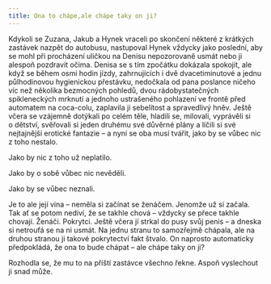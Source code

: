 ```yaml
---
title: Ona to chápe,ale chápe taky on ji?
---
```


Kdykoli se Zuzana, Jakub a Hynek vraceli po skončení některé z krátkých zastávek nazpět do autobusu, nastupoval Hynek vždycky jako poslední, aby se mohl při procházení uličkou na Denisu nepozorovaně usmát nebo ji alespoň pozdravit očima. Denisa se s tím zpočátku dokázala spokojit, ale když se během osmi hodin jízdy, zahrnujících i dvě dvacetiminutové a jednu půlhodinovou hygienickou přestávku, nedočkala od pana poslance ničeho víc než několika bezmocných pohledů, dvou rádobystatečných spikleneckých mrknutí a jednoho ustrašeného pohlazení ve frontě před automatem na coca-colu, zaplavila ji sebelítost a spravedlivý hněv. Ještě včera se vzájemně dotýkali po celém těle, hladili se, milovali, vyprávěli si o dětství, svěřovali si jeden druhému své důvěrné plány a líčili si své nejtajnější erotické fantazie – a nyní se oba musí tvářit, jako by se vůbec nic z toho nestalo.

Jako by nic z toho už neplatilo.

Jako by o sobě vůbec nic nevěděli.

Jako by se vůbec neznali.

Je to ale její vina – neměla si začínat se ženáčem. Jenomže už si začala. Tak ať se potom nediví, že se takhle chová – vždycky se přece takhle chovají. Ženáči. Pokrytci. Ještě včera jí strkal do pusy svůj penis – a dneska si netroufá se na ni usmát. Na jednu stranu to samozřejmě chápala, ale na druhou stranou ji takové pokrytectví fakt štvalo. On naprosto automaticky předpokládá, že ona to bude chápat – ale chápe taky on ji?

Rozhodla se, že mu to na příští zastávce všechno řekne. Aspoň vyslechout ji snad může.
